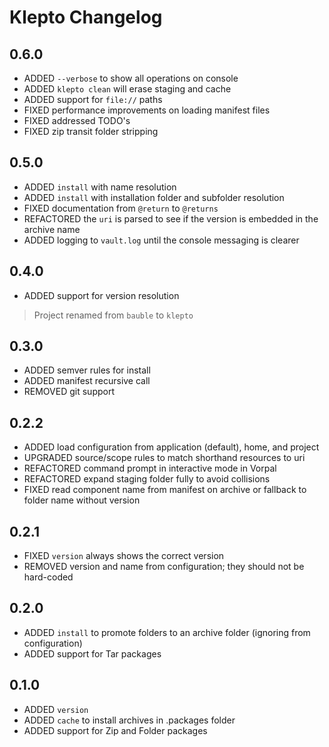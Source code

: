# Klepto Changelog

## 0.6.0

- ADDED `--verbose` to show all operations on console
- ADDED `klepto clean` will erase staging and cache
- ADDED support for `file://` paths
- FIXED performance improvements on loading manifest files
- FIXED addressed TODO's
- FIXED zip transit folder stripping

## 0.5.0

- ADDED `install` with name resolution
- ADDED `install` with installation folder and subfolder resolution
- FIXED documentation from `@return` to `@returns`
- REFACTORED the `uri` is parsed to see if the version is embedded in the archive name
- ADDED logging to `vault.log` until the console messaging is clearer

## 0.4.0

- ADDED support for version resolution

> Project renamed from `bauble` to `klepto`

## 0.3.0

- ADDED semver rules for install
- ADDED manifest recursive call
- REMOVED git support

## 0.2.2

- ADDED load configuration from application (default), home, and project
- UPGRADED source/scope rules to match shorthand resources to uri
- REFACTORED command prompt in interactive mode in Vorpal
- REFACTORED expand staging folder fully to avoid collisions
- FIXED read component name from manifest on archive or fallback to folder name without version

## 0.2.1

- FIXED `version` always shows the correct version
- REMOVED version and name from configuration; they should not be hard-coded

## 0.2.0

- ADDED `install` to promote folders to an archive folder (ignoring from configuration)
- ADDED support for Tar packages

## 0.1.0

- ADDED `version`
- ADDED `cache` to install archives in .packages folder
- ADDED support for Zip and Folder packages
